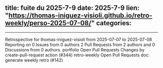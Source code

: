  
title:  fuite du 2025-7-9
date: 2025-7-9
lien: "https://thomas-iniguez-visioli.github.io/retro-weekly/perso-2025-07-08/"
categories:
  - 
---

Retrospective for thomas-iniguez-visioli from 2025-07-07 to 2025-07-08
Reporting on 0 Issues from 0 authors
2 Pull Requests from 2 authors
and 0 Discussions from 0 authors.
portfolio
Open Pull Requests
Changes by create-pull-request action (#344)
retro-weekly
Open Pull Requests
doc: generate weekly retro (#142)

